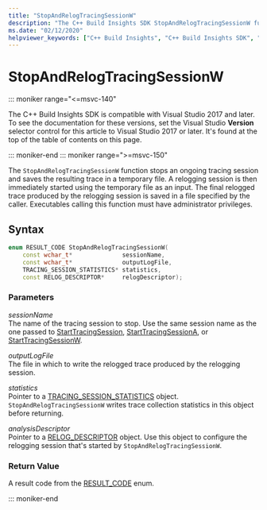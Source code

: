 ```yaml
---
title: "StopAndRelogTracingSessionW"
description: "The C++ Build Insights SDK StopAndRelogTracingSessionW function reference."
ms.date: "02/12/2020"
helpviewer_keywords: ["C++ Build Insights", "C++ Build Insights SDK", "StopAndRelogTracingSessionW", "throughput analysis", "build time analysis", "vcperf.exe"]
---
```

# StopAndRelogTracingSessionW

::: moniker range="<=msvc-140"

The C++ Build Insights SDK is compatible with Visual Studio 2017 and later. To see the documentation for these versions, set the Visual Studio **Version** selector control for this article to Visual Studio 2017 or later. It's found at the top of the table of contents on this page.

::: moniker-end
::: moniker range=">=msvc-150"

The `StopAndRelogTracingSessionW` function stops an ongoing tracing session and saves the resulting trace in a temporary file. A relogging session is then immediately started using the temporary file as an input. The final relogged trace produced by the relogging session is saved in a file specified by the caller. Executables calling this function must have administrator privileges.

## Syntax

```cpp
enum RESULT_CODE StopAndRelogTracingSessionW(
    const wchar_t*              sessionName,
    const wchar_t*              outputLogFile,
    TRACING_SESSION_STATISTICS* statistics,
    const RELOG_DESCRIPTOR*     relogDescriptor);
```

### Parameters

*sessionName*\
The name of the tracing session to stop. Use the same session name as the one passed to [StartTracingSession](start-tracing-session.md), [StartTracingSessionA](start-tracing-session-a.md), or [StartTracingSessionW](start-tracing-session-w.md).

*outputLogFile*\
The file in which to write the relogged trace produced by the relogging session.

*statistics*\
Pointer to a [TRACING_SESSION_STATISTICS](../other-types/tracing-session-statistics-struct.md) object. `StopAndRelogTracingSessionW` writes trace collection statistics in this object before returning.

*analysisDescriptor*\
Pointer to a [RELOG_DESCRIPTOR](../other-types/analysis-descriptor-struct.md) object. Use this object to configure the relogging session that's started by `StopAndRelogTracingSessionW`.

### Return Value

A result code from the [RESULT_CODE](../other-types/result-code-enum.md) enum.

::: moniker-end

